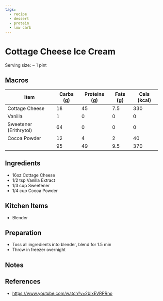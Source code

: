```yaml
---
tags:
  - recipe
  - dessert
  - protein
  - low carb
---
```

# Cottage Cheese Ice Cream

Serving size: ~ 1 pint

## Macros

| Item | Carbs (g) | Proteins (g) | Fats (g) | Cals (kcal) |
| --- | --- | --- | --- | --- |
| Cottage Cheese | 18 | 45 | 7.5 | 330 |
| Vanilla | 1 | 0 | 0 | 0 |
| Sweetener (Erithrytol) | 64 | 0 | 0 | 0 |
| Cocoa Powder | 12 | 4 | 2 | 40 |
|  | 95 | 49 | 9.5 | 370 |

## Ingredients

- 16oz Cottage Cheese
- 1/2 tsp Vanilla Extract
- 1/3 cup Sweetener
- 1/4 cup Cocoa Powder

## Kitchen Items

- Blender

## Preparation

- Toss all ingredients into blender, blend for 1.5 min
- Throw in freezer overnight

## Notes

## References
- https://www.youtube.com/watch?v=2bixEVRPRno
